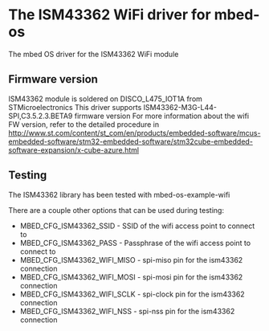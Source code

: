 # The ISM43362 WiFi driver for mbed-os
The mbed OS driver for the ISM43362 WiFi module

## Firmware version
ISM43362 module is soldered on DISCO_L475_IOT1A from STMicroelectronics
This driver supports ISM43362-M3G-L44-SPI,C3.5.2.3.BETA9 firmware version
For more information about the wifi FW version, refer to the detailed procedure in 
http://www.st.com/content/st_com/en/products/embedded-software/mcus-embedded-software/stm32-embedded-software/stm32cube-embedded-software-expansion/x-cube-azure.html


## Testing
The ISM43362 library has been tested with mbed-os-example-wifi 

There are a couple other options that can be used during testing:
- MBED_CFG_ISM43362_SSID - SSID of the wifi access point to connect to
- MBED_CFG_ISM43362_PASS - Passphrase of the wifi access point to connect to
- MBED_CFG_ISM43362_WIFI_MISO - spi-miso pin for the ism43362 connection
- MBED_CFG_ISM43362_WIFI_MOSI - spi-mosi pin for the ism43362 connection
- MBED_CFG_ISM43362_WIFI_SCLK - spi-clock pin for the ism43362 connection
- MBED_CFG_ISM43362_WIFI_NSS - spi-nss pin for the ism43362 connection

```
